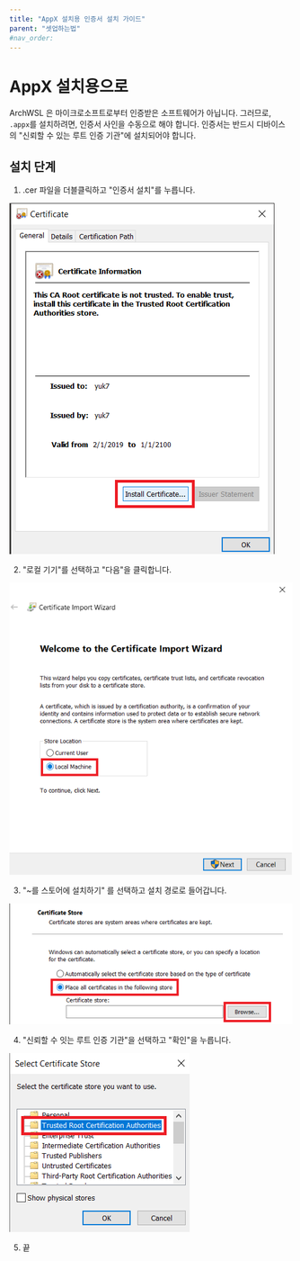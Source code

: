 ```yaml
---
title: "AppX 설치용 인증서 설치 가이드"
parent: "셋업하는법"
#nav_order:
---
```


# AppX 설치용으로

ArchWSL 은 마이크로소프트로부터 인증받은 소프트웨어가 아닙니다. 그러므로, `.appx`를 설치하려면,
인증서 사인을 수동으로 해야 합니다.
인증서는 반드시 디바이스의 "신뢰할 수 있는 루트 인증 기관"에 설치되어야 합니다.

## 설치 단계

1. .cer 파일을 더블클릭하고 "인증서 설치"를 누릅니다.

![screenshot1](img/cert/1.install.png)

2. "로컬 기기"를 선택하고 "다음"을 클릭합니다.

![screenshot2](img/cert/2.to-localmachine.png)

3. "~를 스토어에 설치하기" 를 선택하고 설치 경로로 들어갑니다.

![screenshot3](img/cert/3.to-following.png)

4. "신뢰할 수 잇는 루트 인증 기관"을 선택하고 "확인"을 누릅니다.

![screenshot4](img/cert/4.to-rootstore.png)

5. 끝

